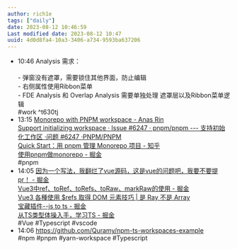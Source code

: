 ```yaml
---
author: rich1e
tags: ["daily"]
date: 2023-08-12 10:46:59
Last modified date: 2023-08-12 10:47
uuid: 4d0d8fa4-10a3-3406-a734-9593ba637206
---
```


- 10:46 Analysis 需求：<br><br>- 弹窗没有遮罩，需要锁住其他界面，防止编辑<br>- 右侧属性使用Ribbon菜单<br>- FDE Analysis 和 Overlap Analysis 需要单独处理 遮罩层以及Ribbon菜单逻辑<br>#work ^t630tj
- 13:15 [Monorepo with PNPM workspace - Anas Rin](https://anasrar.github.io/blog/monorepo-with-pnpm-workspace/)<br>[Support initializing workspace · Issue #6247 · pnpm/pnpm --- 支持初始化工作区 ·问题 #6247 ·PNPM/PNPM](https://github.com/pnpm/pnpm/issues/6247)<br>[Quick Start：用 pnpm 管理 Monorepo 项目 - 知乎](https://zhuanlan.zhihu.com/p/422740629)<br>[使用pnpm做monorepo - 掘金](https://juejin.cn/post/7055281852789047304)<br>#pnpm
- 14:05 [因为一个写法，我翻烂了vue源码，这是vue的问题吧，我要不要提pr！ - 掘金](https://juejin.cn/post/7245171528122990650?utm_source=gold_browser_extension#heading-0)<br>[Vue3中ref、toRef、toRefs、toRaw、markRaw的使用 - 掘金](https://juejin.cn/post/7156863560151695367#heading-4)<br>[Vue3 各種使用 $refs 取得 DOM 元素技巧 | 是 Ray 不是 Array](https://israynotarray.com/vue/20220920/191396728/)<br>[宝藏插件--js to ts - 掘金](https://juejin.cn/post/7254725753170133052?utm_source=gold_browser_extension)<br>[从TS类型体操入手，学习TS - 掘金](https://juejin.cn/post/7265996663406968844)<br>#Vue #Typescript #vscode
- 14:06 https://github.com/Quramy/npm-ts-workspaces-example<br>#npm #pnpm #yarn-workspace #Typescript